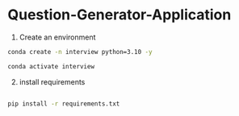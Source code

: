 # Question-Generator-Application


1. Create an environment

```bash
conda create -n interview python=3.10 -y

conda activate interview

```

2. install requirements

```bash

pip install -r requirements.txt

```

